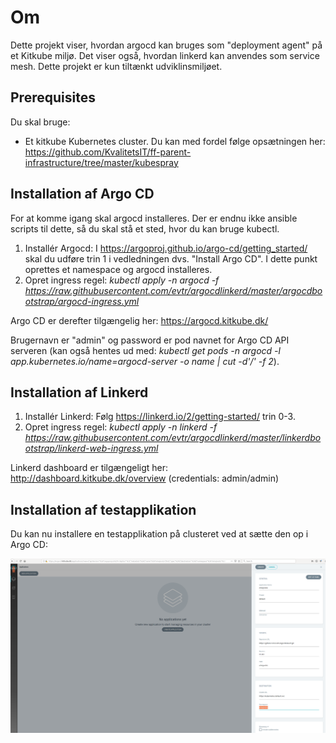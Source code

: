 # Om

Dette projekt viser, hvordan argocd kan bruges som "deployment agent" på et Kitkube miljø. 
Det viser også, hvordan linkerd kan anvendes som service mesh.
Dette projekt er kun tiltænkt udviklinsmiljøet.

## Prerequisites
Du skal bruge:
 * Et kitkube Kubernetes cluster. Du kan med fordel følge opsætningen her: https://github.com/KvalitetsIT/ff-parent-infrastructure/tree/master/kubespray

## Installation af Argo CD
For at komme igang skal argocd installeres. Der er endnu ikke ansible scripts til dette, så du skal stå et sted, hvor du kan bruge kubectl.

1. Installér Argocd: I https://argoproj.github.io/argo-cd/getting_started/ skal du udføre trin 1 i vedledningen dvs. "Install Argo CD". I dette punkt oprettes et namespace og argocd installeres.
2. Opret ingress regel: *kubectl apply -n argocd -f https://raw.githubusercontent.com/evtr/argocdlinkerd/master/argocdbootstrap/argocd-ingress.yml*

Argo CD er derefter tilgængelig her: https://argocd.kitkube.dk/

Brugernavn er "admin" og password er pod navnet for Argo CD API serveren (kan også hentes ud med: *kubectl get pods -n argocd -l app.kubernetes.io/name=argocd-server -o name | cut -d'/' -f 2*).

## Installation af Linkerd
1. Installér Linkerd: Følg https://linkerd.io/2/getting-started/ trin 0-3.
2. Opret ingress regel: *kubectl apply -n linkerd -f https://raw.githubusercontent.com/evtr/argocdlinkerd/master/linkerdbootstrap/linkerd-web-ingress.yml*

Linkerd dashboard er tilgængeligt her: http://dashboard.kitkube.dk/overview (credentials: admin/admin)

## Installation af testapplikation
Du kan nu installere en testapplikation på clusteret ved at sætte den op i Argo CD:

![setup testapplikation](images/argocd-emojivoto.png)
